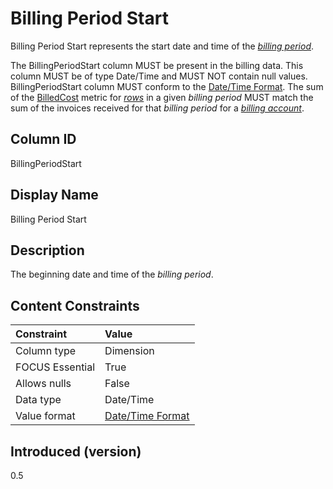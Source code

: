 # Billing Period Start

Billing Period Start represents the start date and time of the [*billing period*](#glossary:billing-period).

The BillingPeriodStart column MUST be present in the billing data. This column MUST be of type Date/Time and MUST NOT contain null values. BillingPeriodStart column MUST conform to the [Date/Time Format](#date/timeformat). The sum of the [BilledCost](#billedcost) metric for [*rows*](#glossary:row) in a given *billing period* MUST match the sum of the invoices received for that *billing period* for a [*billing account*](#glossary:billing-account).

## Column ID

BillingPeriodStart

## Display Name

Billing Period Start

## Description

The beginning date and time of the *billing period*.

## Content Constraints

| Constraint      | Value                                |
|:----------------|:-------------------------------------|
| Column type     | Dimension                            |
| FOCUS Essential | True                                 |
| Allows nulls    | False                                |
| Data type       | Date/Time                            |
| Value format    | [Date/Time Format](#date/timeformat) |

## Introduced (version)

0.5
